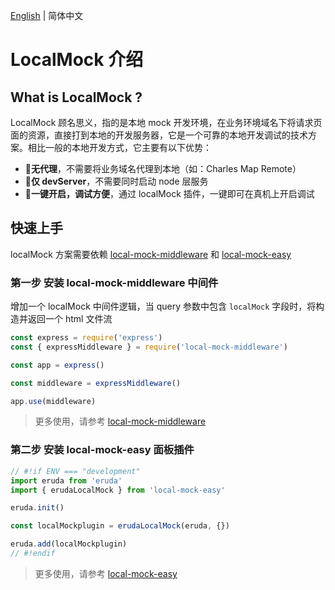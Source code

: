 [English](./README.md) | 简体中文

# LocalMock 介绍

## What is LocalMock ?

LocalMock 顾名思义，指的是本地 mock 开发环境，在业务环境域名下将请求页面的资源，直接打到本地的开发服务器，它是一个可靠的本地开发调试的技术方案。相比一般的本地开发方式，它主要有以下优势：

- 🎉**无代理**，不需要将业务域名代理到本地（如：Charles Map Remote）
- 🚀**仅 devServer**，不需要同时启动 node 层服务
- 🌻**一键开启，调试方便**，通过 localMock 插件，一键即可在真机上开启调试

## 快速上手

localMock 方案需要依赖 [local-mock-middleware](https://www.npmjs.com/package/local-mock-middleware) 和 [local-mock-easy](https://www.npmjs.com/package/local-mock-easy)

### 第一步 安装 local-mock-middleware 中间件

增加一个 localMock 中间件逻辑，当 query 参数中包含 `localMock` 字段时，将构造并返回一个 html 文件流

```js
const express = require('express')
const { expressMiddleware } = require('local-mock-middleware')

const app = express()

const middleware = expressMiddleware()

app.use(middleware)
```

> 更多使用，请参考 [local-mock-middleware](https://www.npmjs.com/package/local-mock-middleware)

### 第二步 安装 local-mock-easy 面板插件

```js
// #!if ENV === "development"
import eruda from 'eruda'
import { erudaLocalMock } from 'local-mock-easy'

eruda.init()

const localMockplugin = erudaLocalMock(eruda, {})

eruda.add(localMockplugin)
// #!endif
```

> 更多使用，请参考 [local-mock-easy](https://www.npmjs.com/package/local-mock-easy)

